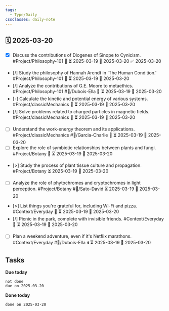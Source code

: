 ```yaml
---
tags:
  - Type/Daily
cssclasses: daily-note
---
```


## 🗓️ 2025-03-20

- [x] Discuss the contributions of Diogenes of Sinope to Cynicism. #Project/Philosophy-101 🔺 ⏳ 2025-03-19 📅 2025-03-20 ✅ 2025-03-20
- [/] Study the philosophy of Hannah Arendt in 'The Human Condition.' #Project/Philosophy-101 🔺 ⏳ 2025-03-19 📅 2025-03-20
- [/] Analyze the contributions of G.E. Moore to metaethics. #Project/Philosophy-101 #👤/Dubois-Ella 🔺 ⏳ 2025-03-19 📅 2025-03-20
- [-] Calculate the kinetic and potential energy of various systems. #Project/classicMechanics 🔼 ⏳ 2025-03-19 📅 2025-03-20
- [/] Solve problems related to charged particles in magnetic fields. #Project/classicMechanics 🔽 ⏳ 2025-03-19 📅 2025-03-20
- [ ] Understand the work-energy theorem and its applications. #Project/classicMechanics #👤/Garcia-Charlie 🔺 ⏳ 2025-03-19 📅 2025-03-20
- [ ] Explore the role of symbiotic relationships between plants and fungi. #Project/Botany 🔺 ⏳ 2025-03-19 📅 2025-03-20
- [>] Study the process of plant tissue culture and propagation. #Project/Botany ⏳ 2025-03-19 📅 2025-03-20
- [ ] Analyze the role of phytochromes and cryptochromes in light perception. #Project/Botany #👤/Sato-David ⏳ 2025-03-19 📅 2025-03-20
- [>] List things you're grateful for, including Wi-Fi and pizza. #Context/Everyday 🔼 ⏳ 2025-03-19 📅 2025-03-20
- [/] Picnic in the park, complete with invisible friends. #Context/Everyday 🔺 ⏳ 2025-03-19 📅 2025-03-20
- [ ] Plan a weekend adventure, even if it's Netflix marathons. #Context/Everyday #👤/Dubois-Ella ⏫ ⏳ 2025-03-19 📅 2025-03-20

## Tasks

**Due today**

```tasks
not done
due on 2025-03-20
```

**Done today**

```tasks
done on 2025-03-20
```
            